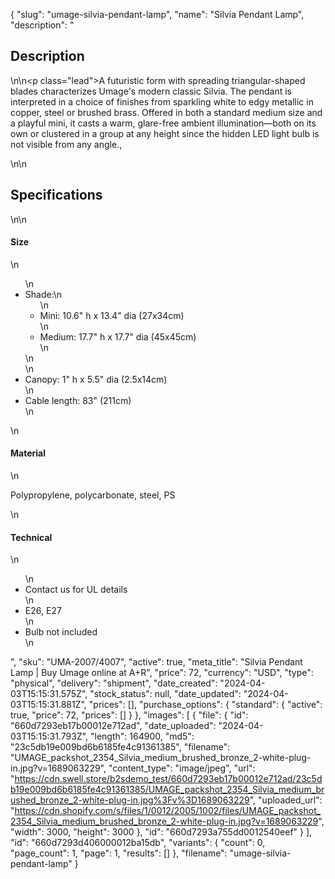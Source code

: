 {
  "slug": "umage-silvia-pendant-lamp",
  "name": "Silvia Pendant Lamp",
  "description": "<h2>Description</h2>\n<!-- split -->\n<p class=\"lead\">A futuristic form with spreading triangular-shaped blades characterizes  Umage's modern classic Silvia. The pendant is interpreted in a choice of finishes from sparkling white to edgy metallic in copper, steel or brushed brass. Offered in both a standard medium size and a playful mini, it casts a warm, glare-free ambient illumination—both on its own or clustered in a group at any height since the hidden LED light bulb is not visible from any angle., </p>\n<!-- split -->\n<h2>Specifications</h2>\n<!-- split -->\n<h4>Size</h4>\n<ul>\n<li>Shade:\n<ul>\n<li>Mini: 10.6\" h x 13.4\" dia (27x34cm)</li>\n<li>Medium: 17.7\" h x 17.7\" dia (45x45cm)</li>\n</ul>\n</li>\n<li>Canopy: 1\" h x 5.5\" dia (2.5x14cm)</li>\n<li>Cable length: 83\" (211cm)</li>\n</ul>\n<h4>Material</h4>\n<p>Polypropylene, polycarbonate, steel, PS</p>\n<h4>Technical</h4>\n<ul>\n<li>Contact us for UL details</li>\n<li>E26, E27</li>\n<li>Bulb not included</li>\n</ul>",
  "sku": "UMA-2007/4007",
  "active": true,
  "meta_title": "Silvia Pendant Lamp | Buy Umage online at A+R",
  "price": 72,
  "currency": "USD",
  "type": "physical",
  "delivery": "shipment",
  "date_created": "2024-04-03T15:15:31.575Z",
  "stock_status": null,
  "date_updated": "2024-04-03T15:15:31.881Z",
  "prices": [],
  "purchase_options": {
    "standard": {
      "active": true,
      "price": 72,
      "prices": []
    }
  },
  "images": [
    {
      "file": {
        "id": "660d7293eb17b00012e712ad",
        "date_uploaded": "2024-04-03T15:15:31.793Z",
        "length": 164900,
        "md5": "23c5db19e009bd6b6185fe4c91361385",
        "filename": "UMAGE_packshot_2354_Silvia_medium_brushed_bronze_2-white-plug-in.jpg?v=1689063229",
        "content_type": "image/jpeg",
        "url": "https://cdn.swell.store/b2sdemo_test/660d7293eb17b00012e712ad/23c5db19e009bd6b6185fe4c91361385/UMAGE_packshot_2354_Silvia_medium_brushed_bronze_2-white-plug-in.jpg%3Fv%3D1689063229",
        "uploaded_url": "https://cdn.shopify.com/s/files/1/0012/2005/1002/files/UMAGE_packshot_2354_Silvia_medium_brushed_bronze_2-white-plug-in.jpg?v=1689063229",
        "width": 3000,
        "height": 3000
      },
      "id": "660d7293a755dd0012540eef"
    }
  ],
  "id": "660d7293d406000012ba15db",
  "variants": {
    "count": 0,
    "page_count": 1,
    "page": 1,
    "results": []
  },
  "filename": "umage-silvia-pendant-lamp"
}